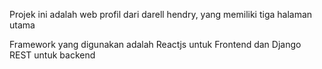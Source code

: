 Projek ini adalah web profil dari darell hendry, yang memiliki tiga halaman utama

Framework yang digunakan adalah Reactjs untuk Frontend dan Django REST untuk backend
